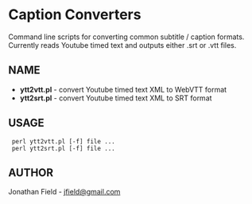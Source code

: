 Caption Converters
==================

Command line scripts for converting common subtitle / caption formats.
Currently reads Youtube timed text and outputs either .srt or .vtt files.

## NAME

- **ytt2vtt.pl** - convert Youtube timed text XML to WebVTT format
- **ytt2srt.pl** - convert Youtube timed text XML to SRT format

## USAGE

     perl ytt2vtt.pl [-f] file ...
     perl ytt2srt.pl [-f] file ...

## AUTHOR

Jonathan Field - jfield@gmail.com


